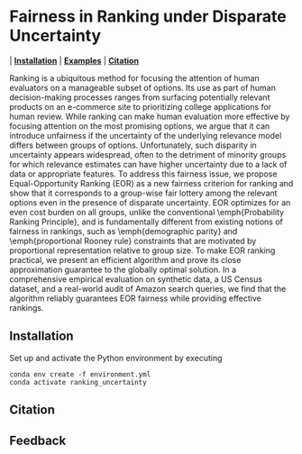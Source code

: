 # Fairness in Ranking under Disparate Uncertainty

| **[Installation](#installation)**
| **[Examples](#examples)**
| **[Citation](#citation)**

Ranking is a ubiquitous method for focusing the attention of human evaluators on a manageable subset of options. Its use as part of human decision-making processes ranges from surfacing potentially relevant products on an e-commerce site to prioritizing college applications for human review. While ranking can make human evaluation more effective by focusing attention on the most promising options, we argue that it can introduce unfairness if the uncertainty of the underlying relevance model differs between groups of options. Unfortunately, such disparity in uncertainty appears widespread, often to the detriment of minority groups for which relevance estimates can have higher uncertainty due to a lack of data or appropriate features. To address this fairness issue, we propose Equal-Opportunity Ranking (EOR) as a new fairness criterion for ranking and show that it corresponds to a group-wise fair lottery among the relevant options even in the presence of disparate uncertainty. 
EOR optimizes for an even cost burden on all groups, unlike the conventional \emph{Probability Ranking Principle}, and is fundamentally different from existing notions of fairness in rankings, such as \emph{demographic parity} and \emph{proportional Rooney rule} constraints that are motivated by proportional representation relative to group size. 
To make EOR ranking practical, we present an efficient algorithm and prove its close approximation guarantee to the globally optimal solution. 
In a comprehensive empirical evaluation on synthetic data, a US Census dataset, and a real-world audit of Amazon search queries, we find that the algorithm reliably guarantees EOR fairness while providing effective rankings.

<!-- <img src="./posterior.png" alt="Illustration of Disparate Uncertainty between two groups" width="300"/> -->


<!-- ## Acknowledgements -->



## Installation

Set up and activate the Python environment by executing

```
conda env create -f environment.yml
conda activate ranking_uncertainty
```

<!-- SLURM system can be used to run jobs. An example script for submitting SLURM job is given in ```./scripts/combined_sbatch.sub```.
In the scripts folder, customize the script ```init_env.sh``` for your environment and path. This path is then referenced in ```./scripts/combined_sbatch.sub``` . -->


<!-- ## Examples
Notebook  "Duality Thm1" for evaluating the theorem 6.1 example of cost optimality gap.

Notebook  "Markup_Amazon_Analysis" for analysis of Amazon search queries experiment.

Notebook  "USCensus_experiment" and "Census_plot" for experiment and plotting of USCensus dataset.

Notebook  "Synthetic plots" can be used to run synthetic examples for given $G$ groups and specific expected relevance estimates $P(r_i|D)$. -->

## Citation


## Feedback
